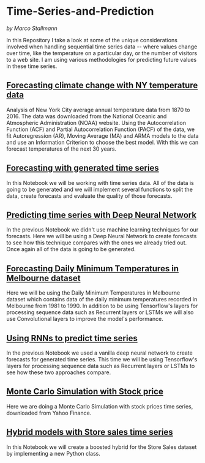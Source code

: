 # Time-Series-and-Prediction

*by Marco Stallmann*

In this Repository I take a look at some of the unique considerations involved when handling sequential time series data -- where values change over time, like the temperature on a particular day, or the number of visitors to a web site. I am using various methodologies for predicting future values in these time series.

## [Forecasting climate change with NY temperature data](https://github.com/MarcoStallmann/Time-Series-and-Prediction/blob/4ed589dbd2480dc5d6c1274947d2abc9ee04ebad/Forecasting%20climate%20change%20with%20NY%20temperature%20data/Forecasting%20climate%20change%20with%20NY%20temperature%20data.ipynb)
Analysis of New York City average annual temperature data from 1870 to 2016. The data was downloaded from the National Oceanic and Atmospheric Administration (NOAA) website. Using the Autocorrelation Function (ACF) and Partial Autocorrelation Function (PACF) of the data, we fit Autoregression (AR), Moving Average (MA) and ARMA models to the data and use an Information Criterion to choose the best model. With this we can forecast temperatures of the next 30 years.

## [Forecasting with generated time series](https://github.com/MarcoStallmann/Time-Series-and-Prediction/blob/4446dbae38c5dd9ba33aca71860aeec16377d4b8/Forecasting%20with%20generated%20time%20series/Forecasting%20with%20generated%20time%20series.ipynb)

In this Notebook we will be working with time series data. All of the data is going to be generated and we will implement several functions to split the data, create forecasts and evaluate the quality of those forecasts.


## [Predicting time series with Deep Neural Network](https://github.com/MarcoStallmann/Time-Series-and-Prediction/blob/4446dbae38c5dd9ba33aca71860aeec16377d4b8/Predicting%20time%20series%20with%20Deep%20Neural%20Network/Predicting%20time%20series%20with%20Deep%20Neural%20Networks.ipynb)

In the previous Notebook we didn't use machine learning techniques for our forecasts. Here we will be using a Deep Neural Network to create forecasts to see how this technique compares with the ones we already tried out. Once again all of the data is going to be generated.


## [Forecasting Daily Minimum Temperatures in Melbourne dataset](https://github.com/MarcoStallmann/Time-Series-and-Prediction/blob/4446dbae38c5dd9ba33aca71860aeec16377d4b8/Forecasting%20Daily%20Minimum%20Temperatures%20in%20Melbourne%20with%20CNNs/Forecasting%20Daily%20Minimum%20Temperatures%20in%20Melbourne%20with%20CNNs.ipynb)

Here we will be using the Daily Minimum Temperatures in Melbourne dataset which contains data of the daily minimum temperatures recorded in Melbourne from 1981 to 1990. In addition to be using Tensorflow's layers for processing sequence data such as Recurrent layers or LSTMs we will also use Convolutional layers to improve the model's performance.


## [Using RNNs to predict time series](https://github.com/MarcoStallmann/Time-Series-and-Prediction/blob/b0ba369f615d0b005a4017f40112946ececa7e55/Using%20RNNs%20to%20predict%20time%20series/Using%20RNNs%20to%20predict%20time%20series.ipynb)

In the previous Notebook we used a vanilla deep neural network to create forecasts for generated time series. This time we will be using Tensorflow's layers for processing sequence data such as Recurrent layers or LSTMs to see how these two approaches compare.


## [Monte Carlo Simulation with Stock price](https://github.com/MarcoStallmann/Time-Series-and-Prediction/blob/b0ba369f615d0b005a4017f40112946ececa7e55/Monte%20Carlo%20Simulation%20with%20Stock/monte-carlo-simulation-with-stock.ipynb)

Here we are doing a Monte Carlo Simulation with stock prices time series, downloaded from Yahoo Finance.

## [Hybrid models with Store sales time series](https://github.com/MarcoStallmann/Time-Series-and-Prediction/blob/39368774171efc8fb875010d2381aff62d03202c/Hybrid%20models%20with%20Store%20Sales%20time%20series/hybrid-models-with-store-sales.ipynb)

In this Notebook we will create a boosted hybrid for the Store Sales dataset by implementing a new Python class. 
